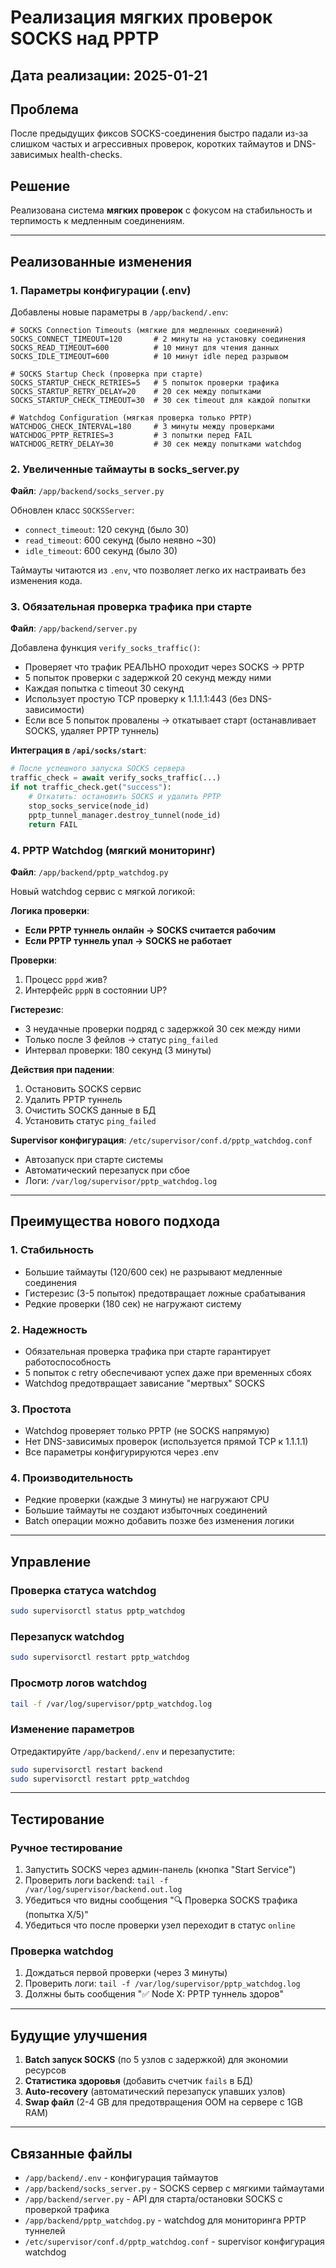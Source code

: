 # Реализация мягких проверок SOCKS над PPTP

## Дата реализации: 2025-01-21

## Проблема
После предыдущих фиксов SOCKS-соединения быстро падали из-за слишком частых и агрессивных проверок, коротких таймаутов и DNS-зависимых health-checks.

## Решение
Реализована система **мягких проверок** с фокусом на стабильность и терпимость к медленным соединениям.

---

## Реализованные изменения

### 1. Параметры конфигурации (.env)

Добавлены новые параметры в `/app/backend/.env`:

```env
# SOCKS Connection Timeouts (мягкие для медленных соединений)
SOCKS_CONNECT_TIMEOUT=120       # 2 минуты на установку соединения
SOCKS_READ_TIMEOUT=600          # 10 минут для чтения данных
SOCKS_IDLE_TIMEOUT=600          # 10 минут idle перед разрывом

# SOCKS Startup Check (проверка при старте)
SOCKS_STARTUP_CHECK_RETRIES=5   # 5 попыток проверки трафика
SOCKS_STARTUP_RETRY_DELAY=20    # 20 сек между попытками
SOCKS_STARTUP_CHECK_TIMEOUT=30  # 30 сек timeout для каждой попытки

# Watchdog Configuration (мягкая проверка только PPTP)
WATCHDOG_CHECK_INTERVAL=180     # 3 минуты между проверками
WATCHDOG_PPTP_RETRIES=3         # 3 попытки перед FAIL
WATCHDOG_RETRY_DELAY=30         # 30 сек между попытками watchdog
```

### 2. Увеличенные таймауты в socks_server.py

**Файл**: `/app/backend/socks_server.py`

Обновлен класс `SOCKSServer`:
- `connect_timeout`: 120 секунд (было 30)
- `read_timeout`: 600 секунд (было неявно ~30)
- `idle_timeout`: 600 секунд (было 30)

Таймауты читаются из `.env`, что позволяет легко их настраивать без изменения кода.

### 3. Обязательная проверка трафика при старте

**Файл**: `/app/backend/server.py`

Добавлена функция `verify_socks_traffic()`:
- Проверяет что трафик РЕАЛЬНО проходит через SOCKS → PPTP
- 5 попыток проверки с задержкой 20 секунд между ними
- Каждая попытка с timeout 30 секунд
- Использует простую TCP проверку к 1.1.1.1:443 (без DNS-зависимости)
- Если все 5 попыток провалены → откатывает старт (останавливает SOCKS, удаляет PPTP туннель)

**Интеграция в `/api/socks/start`**:
```python
# После успешного запуска SOCKS сервера
traffic_check = await verify_socks_traffic(...)
if not traffic_check.get("success"):
    # Откатить: остановить SOCKS и удалить PPTP
    stop_socks_service(node_id)
    pptp_tunnel_manager.destroy_tunnel(node_id)
    return FAIL
```

### 4. PPTP Watchdog (мягкий мониторинг)

**Файл**: `/app/backend/pptp_watchdog.py`

Новый watchdog сервис с мягкой логикой:

**Логика проверки**:
- **Если PPTP туннель онлайн → SOCKS считается рабочим**
- **Если PPTP туннель упал → SOCKS не работает**

**Проверки**:
1. Процесс `pppd` жив?
2. Интерфейс `pppN` в состоянии UP?

**Гистерезис**:
- 3 неудачные проверки подряд с задержкой 30 сек между ними
- Только после 3 фейлов → статус `ping_failed`
- Интервал проверки: 180 секунд (3 минуты)

**Действия при падении**:
1. Остановить SOCKS сервис
2. Удалить PPTP туннель
3. Очистить SOCKS данные в БД
4. Установить статус `ping_failed`

**Supervisor конфигурация**: `/etc/supervisor/conf.d/pptp_watchdog.conf`
- Автозапуск при старте системы
- Автоматический перезапуск при сбое
- Логи: `/var/log/supervisor/pptp_watchdog.log`

---

## Преимущества нового подхода

### 1. Стабильность
- Большие таймауты (120/600 сек) не разрывают медленные соединения
- Гистерезис (3-5 попыток) предотвращает ложные срабатывания
- Редкие проверки (180 сек) не нагружают систему

### 2. Надежность
- Обязательная проверка трафика при старте гарантирует работоспособность
- 5 попыток с retry обеспечивают успех даже при временных сбоях
- Watchdog предотвращает зависание "мертвых" SOCKS

### 3. Простота
- Watchdog проверяет только PPTP (не SOCKS напрямую)
- Нет DNS-зависимых проверок (используется прямой TCP к 1.1.1.1)
- Все параметры конфигурируются через .env

### 4. Производительность
- Редкие проверки (каждые 3 минуты) не нагружают CPU
- Большие таймауты не создают избыточных соединений
- Batch операции можно добавить позже без изменения логики

---

## Управление

### Проверка статуса watchdog
```bash
sudo supervisorctl status pptp_watchdog
```

### Перезапуск watchdog
```bash
sudo supervisorctl restart pptp_watchdog
```

### Просмотр логов watchdog
```bash
tail -f /var/log/supervisor/pptp_watchdog.log
```

### Изменение параметров
Отредактируйте `/app/backend/.env` и перезапустите:
```bash
sudo supervisorctl restart backend
sudo supervisorctl restart pptp_watchdog
```

---

## Тестирование

### Ручное тестирование
1. Запустить SOCKS через админ-панель (кнопка "Start Service")
2. Проверить логи backend: `tail -f /var/log/supervisor/backend.out.log`
3. Убедиться что видны сообщения "🔍 Проверка SOCKS трафика (попытка X/5)"
4. Убедиться что после проверки узел переходит в статус `online`

### Проверка watchdog
1. Дождаться первой проверки (через 3 минуты)
2. Проверить логи: `tail -f /var/log/supervisor/pptp_watchdog.log`
3. Должны быть сообщения "✅ Node X: PPTP туннель здоров"

---

## Будущие улучшения

1. **Batch запуск SOCKS** (по 5 узлов с задержкой) для экономии ресурсов
2. **Статистика здоровья** (добавить счетчик `fails` в БД)
3. **Auto-recovery** (автоматический перезапуск упавших узлов)
4. **Swap файл** (2-4 GB для предотвращения OOM на сервере с 1GB RAM)

---

## Связанные файлы

- `/app/backend/.env` - конфигурация таймаутов
- `/app/backend/socks_server.py` - SOCKS сервер с мягкими таймаутами
- `/app/backend/server.py` - API для старта/остановки SOCKS с проверкой трафика
- `/app/backend/pptp_watchdog.py` - watchdog для мониторинга PPTP туннелей
- `/etc/supervisor/conf.d/pptp_watchdog.conf` - supervisor конфигурация watchdog

